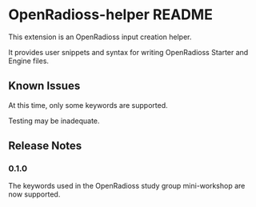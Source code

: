 # OpenRadioss-helper README

This extension is an OpenRadioss input creation helper.

It provides user snippets and syntax for writing OpenRadioss Starter and Engine files.

## Known Issues

At this time, only some keywords are supported.

Testing may be inadequate. 

## Release Notes

### 0.1.0

The keywords used in the OpenRadioss study group mini-workshop are now supported.